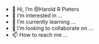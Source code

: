 - 👋 Hi, I’m @Harold R Pieters
- 👀 I’m interested in ...
- 🌱 I’m currently learning ...
- 💞️ I’m looking to collaborate on ...
- 📫 How to reach me ...

<!---
HaroldRPieters/HaroldRPieters is a ✨ special ✨ repository because its `README.md` (this file) appears on your GitHub profile.
You can click the Preview link to take a look at your changes.
--->
